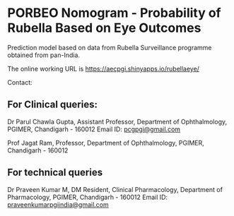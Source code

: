 # PORBEO Nomogram - Probability of Rubella Based on Eye Outcomes

Prediction model based on data from Rubella Surveillance programme obtained from pan-India.

The online working URL is https://aecpgi.shinyapps.io/rubellaeye/

Contact: 

## For Clinical queries:

Dr Parul Chawla Gupta, 
Assistant Professor, 
Department of Ophthalmology, 
PGIMER, 
Chandigarh - 160012
Email ID: pcgpgi@gmail.com

Prof Jagat Ram, 
Professor, 
Department of Ophthalmology, 
PGIMER, 
Chandigarh - 160012

## For technical queries

Dr Praveen Kumar M, 
DM Resident, Clinical Pharmacology, 
Department of Pharmacology,
PGIMER, 
Chandigarh - 160012
Email ID: praveenkumarpgiindia@gmail.com 
